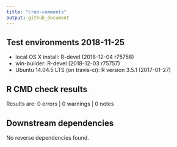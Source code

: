 ```yaml
---
title: "cran-comments"
output: github_document
---
```


## Test environments 2018-11-25
* local OS X install: R-devel (2018-12-04 r75758)
* win-builder: R-devel (2018-12-03 r75757)
* Ubuntu 14.04.5 LTS (on travis-ci): R version 3.5.1 (2017-01-27)

## R CMD check results
Results are:  0 errors | 0 warnings | 0 notes

## Downstream dependencies 
No reverse dependencies found.
